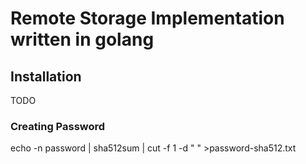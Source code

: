 # Remote Storage Implementation written in golang
## Installation
TODO
### Creating Password
echo -n password | sha512sum | cut -f 1 -d " " >password-sha512.txt
